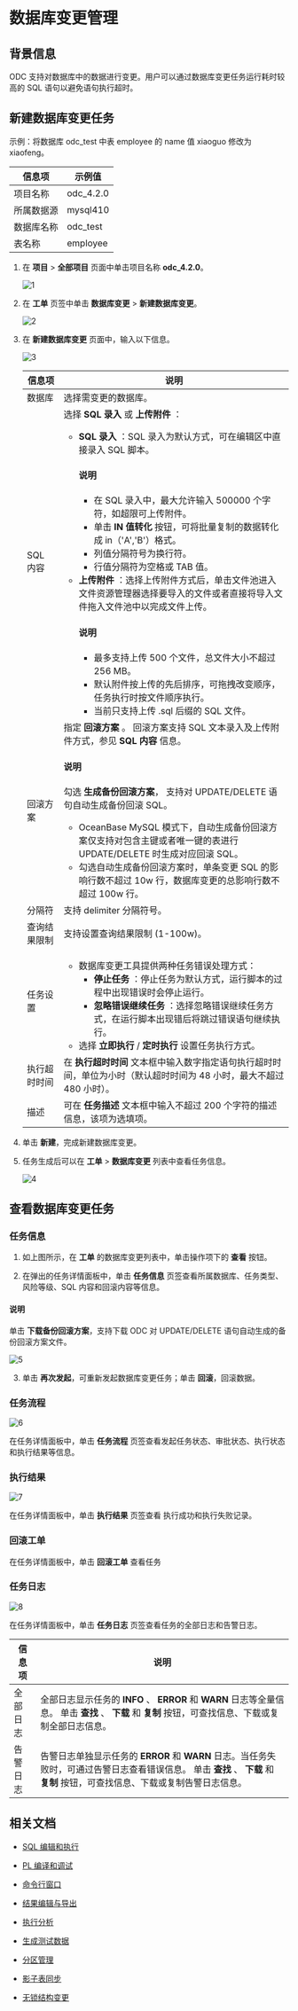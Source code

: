 # 数据库变更管理

## 背景信息

ODC 支持对数据库中的数据进行变更。用户可以通过数据库变更任务运行耗时较高的 SQL 语句以避免语句执行超时。

## 新建数据库变更任务

示例：将数据库 odc_test 中表 employee 的 name 值 xiaoguo 修改为 xiaofeng。

| 信息项 | 示例值 |
| ------ | ------ |
|项目名称 | odc_4.2.0 |
|所属数据源|mysql410 |
|数据库名称|odc_test|
|表名称|employee|

1. 在 **项目** > **全部项目** 页面中单击项目名称 **odc_4.2.0**。

   ![1](https://obbusiness-private.oss-cn-shanghai.aliyuncs.com/doc/img/odc/420/quickstart/webodc/add%20database/1.png)

2. 在 **工单** 页签中单击 **数据库变更** > **新建数据库变更**。

   ![2](https://obbusiness-private.oss-cn-shanghai.aliyuncs.com/doc/img/odc/420/quickstart/webodc/create%20database%20change/2.png)

3. 在 **新建数据库变更** 页面中，输入以下信息。

   ![3](https://obbusiness-private.oss-cn-shanghai.aliyuncs.com/doc/img/odc/420/700.database-change-management/500.database-change/3.png)

   |  信息项   |说明|
   |--------|-------|
   | 数据库    | 选择需变更的数据库。|
   | SQL 内容 | 选择 **SQL 录入** 或 **上传附件** ：<ul><li> **SQL 录入** ：SQL 录入为默认方式，可在编辑区中直接录入 SQL 脚本。<main id="notice" type='explain'><h4>说明</h4><ul><li>在 SQL 录入中，最大允许输入 500000 个字符，如超限可上传附件。</li><li>单击 <strong>IN 值转化</strong> 按钮，可将批量复制的数据转化成 in（'A','B'）格式。</li><li>列值分隔符号为换行符。</li><li>行值分隔符为空格或 TAB 值。</li></ul></main> </li><li> **上传附件** ：选择上传附件方式后，单击文件池进入文件资源管理器选择要导入的文件或者直接将导入文件拖入文件池中以完成文件上传。<main id="notice" type='explain'><h4>说明</h4><ul><li>最多支持上传 500 个文件，总文件大小不超过 256 MB。</li><li>默认附件按上传的先后排序，可拖拽改变顺序，任务执行时按文件顺序执行。</li><li>当前只支持上传 .sql 后缀的 SQL 文件。</li></ul></main> </li></ul>      |
   | 回滚方案   | 指定 **回滚方案** 。 回滚方案支持 SQL 文本录入及上传附件方式，参见 **SQL 内容** 信息。<main id="notice" type='explain'><h4>说明</h4><p>勾选 <strong>生成备份回滚方案</strong>， 支持对 UPDATE/DELETE 语句自动生成备份回滚 SQL。</p><ul><li>OceanBase MySQL 模式下，自动生成备份回滚方案仅支持对包含主键或者唯一键的表进行 UPDATE/DELETE 时生成对应回滚 SQL。</li><li>勾选自动生成备份回滚方案时，单条变更 SQL 的影响行数不超过 10w 行，数据库变更的总影响行数不超过 100w 行。</li></ul></main>|
   | 分隔符    | 支持 delimiter 分隔符号。|
   | 查询结果限制 | 支持设置查询结果限制 (1-100w)。 |
   |任务设置|<ul><li> 数据库变更工具提供两种任务错误处理方式：<ul><li> **停止任务** ：停止任务为默认方式，运行脚本的过程中出现错误时会停止运行。</li><li> **忽略错误继续任务** ：选择忽略错误继续任务方式，在运行脚本出现错后将跳过错误语句继续执行。</li></ul></li><li> 选择 **立即执行** / **定时执行** 设置任务执行方式。</li></ul>|
   | 执行超时时间 | 在 **执行超时时间** 文本框中输入数字指定语句执行超时时间，单位为小时（默认超时时间为 48 小时，最大不超过 480 小时）。|
   | 描述   | 可在 **任务描述** 文本框中输入不超过 200 个字符的描述信息，该项为选填项。|                                                    
3. 单击 **新建**，完成新建数据库变更。

4. 任务生成后可以在 **工单** > **数据库变更** 列表中查看任务信息。
    
    ![4](https://obbusiness-private.oss-cn-shanghai.aliyuncs.com/doc/img/odc/420/700.database-change-management/500.database-change/4.png)

## 查看数据库变更任务

### 任务信息 

1. 如上图所示，在 **工单** 的数据库变更列表中，单击操作项下的 **查看** 按钮。

2. 在弹出的任务详情面板中，单击 **任务信息** 页签查看所属数据库、任务类型、风险等级、SQL 内容和回滚内容等信息。

  <main id="notice" type='explain'>
     <h4>说明</h4>
     <p>单击 <strong>下载备份回滚方案</strong>，支持下载 ODC 对 UPDATE/DELETE 语句自动生成的备份回滚方案文件。</p>
  </main>

   ![5](https://obbusiness-private.oss-cn-shanghai.aliyuncs.com/doc/img/odc/420/700.database-change-management/500.database-change/5.png)

3. 单击 **再次发起**，可重新发起数据库变更任务；单击 **回滚**，回滚数据。

### 任务流程 

![6](https://obbusiness-private.oss-cn-shanghai.aliyuncs.com/doc/img/odc/420/700.database-change-management/500.database-change/6.png)

在任务详情面板中，单击 **任务流程** 页签查看发起任务状态、审批状态、执行状态和执行结果等信息。


### 执行结果 

![7](https://obbusiness-private.oss-cn-shanghai.aliyuncs.com/doc/img/odc/420/sql-development/database%20change/8.png)

在任务详情面板中，单击 **执行结果** 页签查看 执行成功和执行失败记录。

### 回滚工单

在任务详情面板中，单击 **回滚工单** 查看任务


### 任务日志 

![8](https://obbusiness-private.oss-cn-shanghai.aliyuncs.com/doc/img/odc/420/700.database-change-management/500.database-change/8.png) 

在任务详情面板中，单击 **任务日志** 页签查看任务的全部日志和告警日志。


| 信息项  |  说明  |
|---------|--------------|
| 全部日志 | 全部日志显示任务的 **INFO** 、 **ERROR** 和 **WARN** 日志等全量信息。 单击 **查找** 、 **下载** 和 **复制** 按钮，可查找信息、下载或复制全部日志信息。        |
| 告警日志 | 告警日志单独显示任务的 **ERROR** 和 **WARN** 日志。当任务失败时，可通过告警日志查看错误信息。 单击 **查找** 、 **下载** 和 **复制** 按钮，可查找信息、下载或复制告警日志信息。 |

## 相关文档

- [SQL 编辑和执行](../500.sql-development/100.sql-editing-and-execution.md)

- [PL 编译和调试](../500.sql-development/200.pl-compile-and-debug.md)

- [命令行窗口](../500.sql-development/300.command-line-window.md)

- [结果编辑与导出](../500.sql-development/400.result-editing-and-exporting.md)

- [执行分析](../500.sql-development/500.perform-analysis.md)

- [生成测试数据](../500.sql-development/600.data-mocking.md)

- [分区管理](../800.data-Lifecycle-management/300.partition-scheme.md)

- [影子表同步](../700.database-change-management/800.shadow-table-synchronization.md)

- [无锁结构变更](../700.database-change-management/700.table-structure-change.md)
